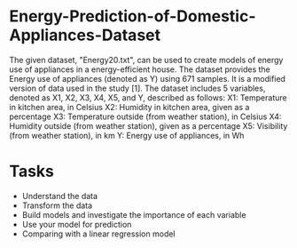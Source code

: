 # Energy-Prediction-of-Domestic-Appliances-Dataset

The given dataset, "Energy20.txt", can be used to create models of energy use of appliances in a energy-efficient house. The dataset provides the Energy use of appliances (denoted as Y) using 671 samples. It is a modified version of data used in the study [1]. The dataset includes 5 variables, denoted as X1, X2, X3, X4, X5, and Y, described as follows: X1: Temperature in kitchen area, in Celsius X2: Humidity in kitchen area, given as a percentage X3: Temperature outside (from weather station), in Celsius X4: Humidity outside (from weather station), given as a percentage X5: Visibility (from weather station), in km Y: Energy use of appliances, in Wh

# Tasks

- Understand the data
- Transform the data
- Build models and investigate the importance of each variable
- Use your model for prediction
- Comparing with a linear regression model
